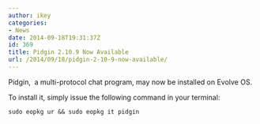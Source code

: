 ```yaml
---
author: ikey
categories:
- News
date: 2014-09-18T19:31:37Z
id: 369
title: Pidgin 2.10.9 Now Available
url: /2014/09/18/pidgin-2-10-9-now-available/
---
```


Pidgin,  a multi-protocol chat program, may now be installed on Evolve OS.
<!-- more -->
To install it, simply issue the following command in your terminal:

```
sudo eopkg ur && sudo eopkg it pidgin
```